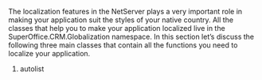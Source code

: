 <properties date="2016-05-10"
SortOrder="7"
/>

The localization features in the NetServer plays a very important role in making your application suit the styles of your native country. All the classes that help you to make your application localized live in the SuperOffice.CRM.Globalization namespace. In this section let’s discuss the following three main classes that contain all the functions you need to localize your application.

 

1. autolist

